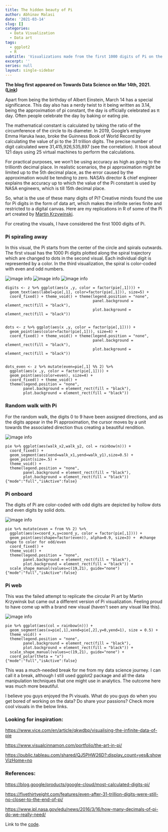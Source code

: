```yaml
---
title: The hidden beauty of Pi
author: Abhinav Malasi
date: '2021-03-14'
slug: []
categories:
  - Data Visualization
  - Data art
tags:
  - ggplot2
  - R
subtitle: 'Visualizations made from the first 1000 digits of Pi on the occasion of Pi day.'
excerpt: ''
series: null
layout: single-sidebar
---
```

**The blog first appeared on Towards Data Science on Mar 14th, 2021. ([Link](https://towardsdatascience.com/the-hidden-beauty-of-pi-a694422a0740?sk=b7d675d419cae623577c60b4f0c5793c))**

Apart from being the birthday of Albert Einstein, March 14 has a special significance. This day also has a nerdy twist to it being written as 3.14, being the approximation of pi constant, the day is officially celebrated as π day. Often people celebrate the day by baking or eating pie.

The mathematical constant is calculated by taking the ratio of the circumference of the circle to its diameter. In 2019, Google’s employee Emma Haruka Iwao, broke the Guinness Book of World Record by calculating the value of pi to the 31 trillion digits. The precise number of digit calculated were 31,415,926,535,897 (see the correlation). It took about 121 days using 25 virtual machines to perform the calculations.

For practical purposes, we won’t be using accuracy as high as going to the trillionth decimal place. In realistic scenarios, the pi approximation might be limited up to the 5th decimal place, as the error caused by the approximation would be tending to zero. NASA’s director & chief engineer explains the accuracy up to which the value of the Pi constant is used by NASA engineers, which is till 15th decimal place.

So, what is the use of these many digits of Pi? Creative minds found the use for Pi digits in the form of data art, which makes the infinite series finite and restricted to a digital canvas. Here are my replications in R of some of the Pi art created by [Martin Krzywinski](http://mkweb.bcgsc.ca/pi/).

For creating the visuals, I have considered the first 1000 digits of Pi.

### Pi spiraling away

In this visual, the Pi starts from the center of the circle and spirals outwards. The first visual has the 1000 Pi digits plotted along the spiral trajectory which are changed to dots in the second visual. Each individual digit is represented by a color. In the third visualization, the spiral is color-coded with even and odd numbers.

![image info](./silk17.jpeg)
![image info](./silk18.jpeg)
![image info](./silk19.jpeg)

```{R}
digits <- z %>% ggplot(aes(x ,y, color = factor(pie[,1]))) + 
  geom_text(aes(label=pie[,1], color=factor(pie[,1])), size=5) +
  coord_fixed() + theme_void() + theme(legend.position = "none", 
                                       panel.background = element_rect(fill = "black"),
                                       plot.background = element_rect(fill = "black"))


dots <- z %>% ggplot(aes(x ,y, color = factor(pie[,1]))) + 
  geom_point(aes(color=factor(pie[,1])), size=4) +
  coord_fixed() + theme_void() + theme(legend.position = "none", 
                                       panel.background = element_rect(fill = "black"),
                                       plot.background = element_rect(fill = "black"))


dots_even <- z %>% mutate(even=pie[,1] %% 2) %>% 
  ggplot(aes(x ,y, color = factor(pie[,1]))) + 
  geom_point(aes(color=even), size=4) +
  coord_fixed() + theme_void() + 
  theme(legend.position = "none", 
        panel.background = element_rect(fill = "black"),
        plot.background = element_rect(fill = "black"))
```

### Random walk with Pi

For the random walk, the digits 0 to 9 have been assigned directions, and as the digits appear in the Pi approximation, the cursor moves by a unit towards the associated direction thus creating a beautiful rendition.

![image info](./feature.jpeg)

```{R}
pie %>% ggplot(aes(walk_x2,walk_y2, col = rainbow(n))) + 
  coord_fixed() +
  geom_segment(aes(xend=walk_x1,yend=walk_y1),size=0.5) +
  geom_point(size=.5) +
  theme_void() + 
  theme(legend.position = "none", 
        panel.background = element_rect(fill = "black"),
        plot.background = element_rect(fill = "black"))
{"mode":"full","isActive":false}
```

### Pi onboard

The digits of Pi are color-coded with odd digits are depicted by hollow dots and even digits by solid dots.

![image info](./silk22.jpeg)

```{R}
pie %>% mutate(even = from %% 2) %>% 
  ggplot(aes(x=coord_x,y=coord_y, color = factor(pie[,1]))) +
  geom_point(aes(shape=factor(even)), alpha=0.9, size=3) +  #change shape to color for odd/even
  coord_fixed() + 
  theme_void() + 
  theme(legend.position = "none", 
        panel.background = element_rect(fill = "black"),
        plot.background = element_rect(fill = "black")) +
  scale_shape_manual(values=c(19,21), guide="none")
{"mode":"full","isActive":false}
```

### Pi web

This was the failed attempt to replicate the circular Pi art by Martin Krzywinsk but came out a different version of Pi visualization. Feeling proud to have come up with a brand new visual (haven't seen any visual like this).

![image info](./silk24.jpeg)

```{R}
pie %>% ggplot(aes(col = rainbow(n))) +
  geom_segment(aes(x=pie[,1],xend=pie[,2],y=0,yend=1), size = 0.5) +
  theme_void() + 
  theme(legend.position = "none", 
        panel.background = element_rect(fill = "black"),
        plot.background = element_rect(fill = "black")) +
  scale_shape_manual(values=c(19,21), guide="none") +
  coord_polar(theta = "x")
{"mode":"full","isActive":false}
```

This was a much-needed break for me from my data science journey. I can call it a break, although I still used ggplot2 package and all the data manipulation techniques that one might use in analytics. The outcome here was much more beautiful.

I believe you guys enjoyed the Pi visuals. What do you guys do when you get bored of working on the data? Do share your passions? Check more cool visuals in the below links.

### Looking for inspiration:

https://www.vice.com/en/article/qkwdbp/visualising-the-infinite-data-of-pie

https://www.visualcinnamon.com/portfolio/the-art-in-pi/

https://public.tableau.com/shared/QJ5PHW26D?:display_count=yes&:showVizHome=no

### References:

https://blog.google/products/google-cloud/most-calculated-digits-pi/

https://fivethirtyeight.com/features/even-after-31-trillion-digits-were-still-no-closer-to-the-end-of-pi/

https://www.jpl.nasa.gov/edu/news/2016/3/16/how-many-decimals-of-pi-do-we-really-need/

Link to the [code](https://github.com/amalasi2418/Blog-post/tree/master/Pi%20day).